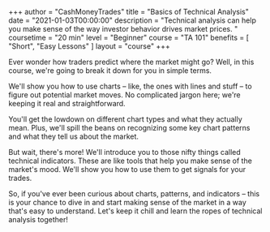 +++
author = "CashMoneyTrades"
title = "Basics of Technical Analysis"
date = "2021-01-03T00:00:00"
description = "Technical analysis can help you make sense of the way investor behavior drives market prices. "
coursetime = "20 min"
level = "Beginner"
course = "TA 101"
benefits = [
    "Short",
    "Easy Lessons"
]
layout = "course"
+++

Ever wonder how traders predict where the market might go? Well, in this course, we're going to break it down for you in simple terms.

We'll show you how to use charts – like, the ones with lines and stuff – to figure out potential market moves. No complicated jargon here; we're keeping it real and straightforward.

You'll get the lowdown on different chart types and what they actually mean. Plus, we'll spill the beans on recognizing some key chart patterns and what they tell us about the market.

But wait, there's more! We'll introduce you to those nifty things called technical indicators. These are like tools that help you make sense of the market's mood. We'll show you how to use them to get signals for your trades.

So, if you've ever been curious about charts, patterns, and indicators – this is your chance to dive in and start making sense of the market in a way that's easy to understand. Let's keep it chill and learn the ropes of technical analysis together!